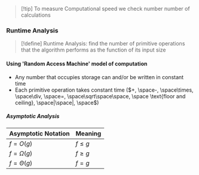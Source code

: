 >[!tip] To measure Computational speed we check number number of calculations  

### Runtime Analysis
>[!define] Runtime Analysis: find the number of primitive operations that the algorithm performs as the function of its input size

#### Using 'Random Access Machine' model of computation
- Any number that occupies storage can and/or be written in constant time
- Each primitive operation takes constant time ($+, \space-, \space\times, \space\div, \space=, \space\sqrt\space\space, \space \text{floor and ceiling}, \space|\space|, \space$) 
##### Asymptotic Analysis

| Asymptotic Notation | Meaning   |
| ------------------- | --------- |
| $f=O(g)$            | $f\leq g$ |
| $f=\Omega (g)$      | $f\geq g$ |
| $f=\Theta(g)$       | $f=g$     |

